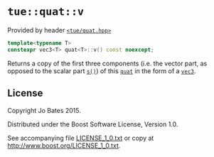`tue::quat::v`
==============
Provided by header [`<tue/quat.hpp>`](../../headers/quat.md)

```c++
template<typename T>
constexpr vec3<T> quat<T>::v() const noexcept;
```

Returns a copy of the first three components (i.e. the vector part, as opposed
to the scalar part [`s()`](s.md)) of this [`quat`](../../headers/quat.md) in the
form of a [`vec3`](../../headers/vec.md).

License
-------
Copyright Jo Bates 2015.

Distributed under the Boost Software License, Version 1.0.

See accompanying file [LICENSE_1_0.txt](../../../LICENSE_1_0.txt) or copy at
http://www.boost.org/LICENSE_1_0.txt.
